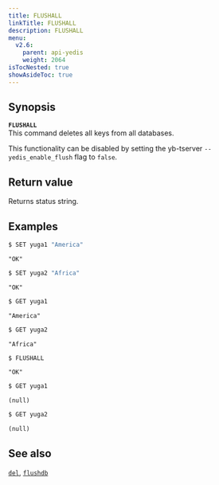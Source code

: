 ```yaml
---
title: FLUSHALL
linkTitle: FLUSHALL
description: FLUSHALL
menu:
  v2.6:
    parent: api-yedis
    weight: 2064
isTocNested: true
showAsideToc: true
---
```


## Synopsis

<b>`FLUSHALL`</b><br>
This command deletes all keys from all databases.

This functionality can be disabled by setting the yb-tserver `--yedis_enable_flush` flag to `false`.

## Return value

Returns status string.

## Examples

```sh
$ SET yuga1 "America"
```

```
"OK"
```

```sh
$ SET yuga2 "Africa"
```

```
"OK"
```

```sh
$ GET yuga1
```

```
"America"
```

```sh
$ GET yuga2
```

```
"Africa"
```

```sh
$ FLUSHALL
```

```
"OK"
```

```sh
$ GET yuga1
```

```
(null)
```

```sh
$ GET yuga2
```

```
(null)
```

## See also

[`del`](../del/), [`flushdb`](../flushdb/)
